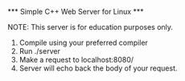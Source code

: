 *** Simple C++ Web Server for Linux ***

NOTE: This server is for education purposes only.

1. Compile using your preferred compiler
2. Run ./server
3. Make a request to localhost:8080/
4. Server will echo back the body of your request. 